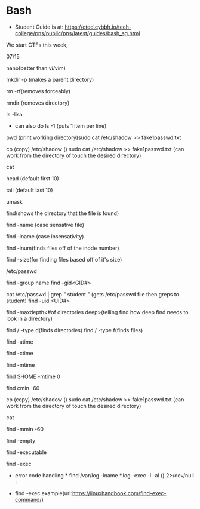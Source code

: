 # Bash
* Student Guide is at: https://cted.cybbh.io/tech-college/pns/public/pns/latest/guides/bash_sg.html

We start CTFs this week, 

07/15

nano(better than vi/vim)

mkdir -p (makes a parent directory)

rm -rf(removes forceably)

rmdir (removes directory)

ls -lisa 
  * can also do ls -1 (puts 1 item per line)

pwd (print working directory)sudo cat /etc/shadow >> fake1passwd.txt

cp <source> <destination> (copy)
      /etc/shadow    ()
      sudo cat /etc/shadow >> fake1passwd.txt (can work from the directory of touch the desired directory)

cat

head (default first 10)

tail (default last 10)

umask

find(shows the directory that the file is found)

find -name (case sensative file)

find -iname (case insensativity)

find -inum(finds files off of the inode number)

find -size(for finding files based off of it's size)

/etc/passwd
 
 find -group name
 find -gid<GID#>

cat /etc/passwd | grep " student " (gets /etc/passwd file then greps to student) 
 find -uid <UID#>

find -maxdepth<#of directories deep>(telling find how deep find needs to look in a directory)

find / -type d(finds directories)
find / -type f(finds files)

find -atime

find -ctime

find -mtime

find $HOME -mtime 0

find cmin -60

cp <source> <destination> (copy)
      /etc/shadow    ()
      sudo cat /etc/shadow >> fake1passwd.txt (can work from the directory of touch the desired directory)

cat

find -mmin -60

find -empty

find -executable

find -exec

* error code handling *
find /var/log -iname *.log -exec -l -al () 2>/dev/null \:


* find -exec example(url:https://linuxhandbook.com/find-exec-command/)
